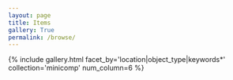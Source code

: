 ```yaml
---
layout: page
title: Items
gallery: True
permalink: /browse/
---
```



{% include gallery.html facet_by='location|object_type|keywords*' collection='minicomp' num_column=6 %}


